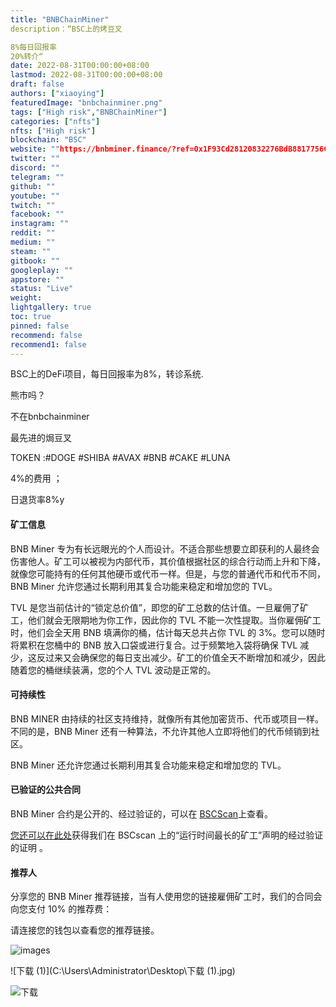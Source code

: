```yaml
---
title: "BNBChainMiner"
description：“BSC上的烤豆叉

8%每日回报率
20%转介“
date: 2022-08-31T00:00:00+08:00
lastmod: 2022-08-31T00:00:00+08:00
draft: false
authors: ["xiaoying"]
featuredImage: "bnbchainminer.png"
tags: ["High risk","BNBChainMiner"]
categories: ["nfts"]
nfts: ["High risk"]
blockchain: "BSC"
website: ""https://bnbminer.finance/?ref=0x1F93Cd28120832276BdB8817756C047C37E29661
twitter: ""
discord: ""
telegram: ""
github: ""
youtube: ""
twitch: ""
facebook: ""
instagram: ""
reddit: ""
medium: ""
steam: ""
gitbook: ""
googleplay: ""
appstore: ""
status: "Live"
weight: 
lightgallery: true
toc: true
pinned: false
recommend: false
recommend1: false
---
```

<p>BSC上的DeFi项目，每日回报率为8%，转诊系统.</p>
<p>熊市吗？&nbsp;</p>
<p>不在bnbchainminer&nbsp;</p>
<p>最先进的焗豆叉</p>
<p>TOKEN :#DOGE #SHIBA #AVAX #BNB #CAKE #LUNA</p>
<p>4%的费用&nbsp；</p>
<p>日退货率8%y</p>

#### 矿工信息

BNB Miner 专为有长远眼光的个人而设计。不适合那些想要立即获利的人最终会伤害他人。矿工可以被视为内部代币，其价值根据社区的综合行动而上升和下降，就像您可能持有的任何其他硬币或代币一样。但是，与您的普通代币和代币不同，BNB Miner 允许您通过长期利用其复合功能来稳定和增加您的 TVL。

TVL 是您当前估计的“锁定总价值”，即您的矿工总数的估计值。一旦雇佣了矿工，他们就会无限期地为你工作，因此你的 TVL 不能一次性提取。当你雇佣矿工时，他们会全天用 BNB 填满你的桶，估计每天总共占你 TVL 的 3%。您可以随时将累积在您桶中的 BNB 放入口袋或进行复合。过于频繁地入袋将确保 TVL 减少，这反过来又会确保您的每日支出减少。矿工的价值全天不断增加和减少，因此随着您的桶继续装满，您的个人 TVL 波动是正常的。

#### 可持续性

BNB MINER 由持续的社区支持维持，就像所有其他加密货币、代币或项目一样。不同的是，BNB Miner 还有一种算法，不允许其他人立即将他们的代币倾销到社区。

BNB Miner 还允许您通过长期利用其复合功能来稳定和增加您的 TVL。

#### 已验证的公共合同

BNB Miner 合约是公开的、经过验证的，可以在 [BSCScan](https://bscscan.com/address/0xce93f9827813761665ce348e33768cb1875a9704)上查看。

[您还可以在此处](https://bscscan.com/tx/0x4ef9c46f2580f0ac36cc397f730c55518ae0bce51e018bb18ab77975d3ca5341)获得我们在 BSCscan 上的“运行时间最长的矿工”声明的经过验证的证明 。

#### 推荐人

分享您的 BNB Miner 推荐链接，当有人使用您的链接雇佣矿工时，我们的合同会向您支付 10% 的推荐费：

请连接您的钱包以查看您的推荐链接。


![images](C:\Users\Administrator\Desktop\images.jpg)



![下载 (1)](C:\Users\Administrator\Desktop\下载 (1).jpg)



![下载](C:\Users\Administrator\Desktop\下载.jpg)